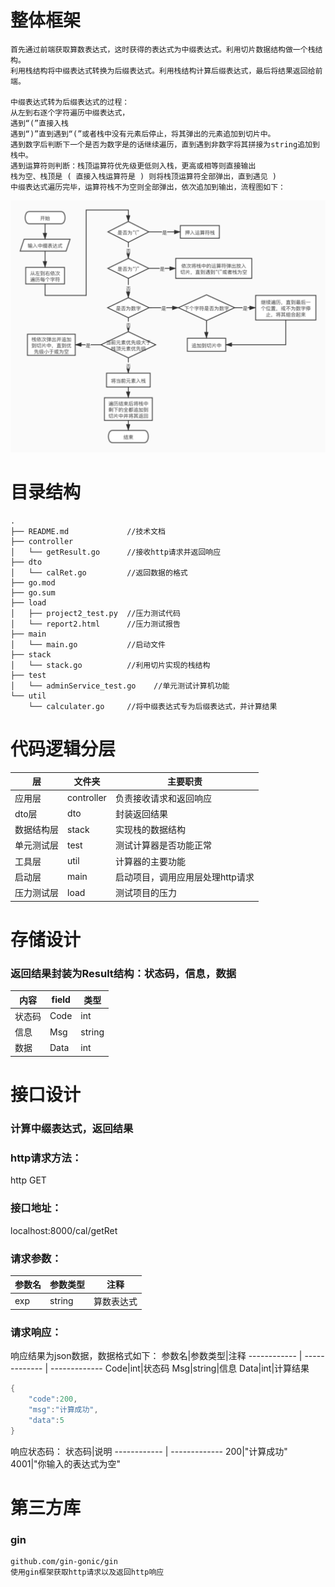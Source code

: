 # 整体框架
```text
首先通过前端获取算数表达式，这时获得的表达式为中缀表达式。利用切片数据结构做一个栈结构。
利用栈结构将中缀表达式转换为后缀表达式。利用栈结构计算后缀表达式，最后将结果返回给前端。

中缀表达式转为后缀表达式的过程：
从左到右逐个字符遍历中缀表达式，
遇到“(”直接入栈
遇到“)”直到遇到“(”或者栈中没有元素后停止，将其弹出的元素追加到切片中。
遇到数字后判断下一个是否为数字是的话继续遍历，直到遇到非数字将其拼接为string追加到栈中。
遇到运算符则判断：栈顶运算符优先级更低则入栈，更高或相等则直接输出
栈为空、栈顶是 ( 直接入栈运算符是 ) 则将栈顶运算符全部弹出，直到遇见 )
中缀表达式遍历完毕，运算符栈不为空则全部弹出，依次追加到输出，流程图如下：
```
![流程图](./doc/img.png)

# 目录结构
```text
.
├── README.md             //技术文档
├── controller            
│   └── getResult.go      //接收http请求并返回响应
├── dto
│   └── calRet.go         //返回数据的格式
├── go.mod
├── go.sum
├── load
│   ├── project2_test.py  //压力测试代码
│   └── report2.html      //压力测试报告
├── main
│   └── main.go           //启动文件
├── stack
│   └── stack.go          //利用切片实现的栈结构
├── test
│   └── adminService_test.go    //单元测试计算机功能
└── util
    └── calculater.go     //将中缀表达式专为后缀表达式，并计算结果
```
# 代码逻辑分层
层|文件夹|主要职责
------------ | ------------- | ------------- 
应用层|controller|负责接收请求和返回响应
dto层|dto|封装返回结果
数据结构层|stack|实现栈的数据结构
单元测试层|test|测试计算器是否功能正常
工具层|util|计算器的主要功能
启动层|main|启动项目，调用应用层处理http请求
压力测试层|load|测试项目的压力

# 存储设计
### 返回结果封装为Result结构：状态码，信息，数据
内容|field|类型
------------ | ------------- | ------------- 
状态码|Code|int
信息|Msg|string
数据|Data|int

# 接口设计
### 计算中缀表达式，返回结果
### http请求方法：
http  GET
### 接口地址：
localhost:8000/cal/getRet
### 请求参数：
参数名|参数类型|注释
------------ | ------------- | -------------
exp|string|算数表达式
### 请求响应：
响应结果为json数据，数据格式如下：
参数名|参数类型|注释
------------ | ------------- | -------------
Code|int|状态码
Msg|string|信息
Data|int|计算结果

```java
{
    "code":200,
    "msg":"计算成功",
    "data":5
}
```
响应状态码：
状态码|说明
------------ | ------------- 
200|"计算成功"
4001|"你输入的表达式为空"

# 第三方库
### gin
```text
github.com/gin-gonic/gin
使用gin框架获取http请求以及返回http响应
```
